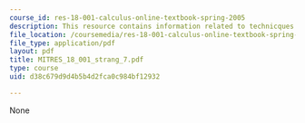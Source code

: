 ```yaml
---
course_id: res-18-001-calculus-online-textbook-spring-2005
description: This resource contains information related to technicques of integration.
file_location: /coursemedia/res-18-001-calculus-online-textbook-spring-2005/d38c679d9d4b5b4d2fca0c984bf12932_MITRES_18_001_strang_7.pdf
file_type: application/pdf
layout: pdf
title: MITRES_18_001_strang_7.pdf
type: course
uid: d38c679d9d4b5b4d2fca0c984bf12932

---
```

None
